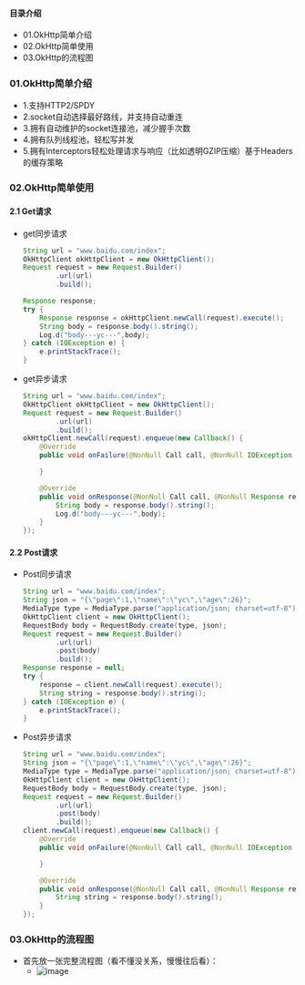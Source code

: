 #### 目录介绍
- 01.OkHttp简单介绍
- 02.OkHttp简单使用
- 03.OkHttp的流程图




### 01.OkHttp简单介绍
- 1.支持HTTP2/SPDY
- 2.socket自动选择最好路线，并支持自动重连
- 3.拥有自动维护的socket连接池，减少握手次数
- 4.拥有队列线程池，轻松写并发
- 5.拥有Interceptors轻松处理请求与响应（比如透明GZIP压缩）基于Headers的缓存策略



### 02.OkHttp简单使用
#### 2.1 Get请求
- get同步请求
    ``` java
    String url = "www.baidu.com/index";
    OkHttpClient okHttpClient = new OkHttpClient();
    Request request = new Request.Builder()
            .url(url)
            .build();
    
    Response response;
    try {
        Response response = okHttpClient.newCall(request).execute();
        String body = response.body().string();
        Log.d("body---yc---",body);
    } catch (IOException e) {
        e.printStackTrace();
    }
    ```
- get异步请求
    ``` java
    String url = "www.baidu.com/index";
    OkHttpClient okHttpClient = new OkHttpClient();
    Request request = new Request.Builder()
            .url(url)
            .build();
    okHttpClient.newCall(request).enqueue(new Callback() {
        @Override
        public void onFailure(@NonNull Call call, @NonNull IOException e) {
    
        }
    
        @Override
        public void onResponse(@NonNull Call call, @NonNull Response response) throws IOException {
            String body = response.body().string();
            Log.d("body---yc---",body);
        }
    });
    ```


#### 2.2 Post请求
- Post同步请求
    ``` java
    String url = "www.baidu.com/index";
    String json = "{\"page\":1,\"name\":\"yc\",\"age\":26}";
    MediaType type = MediaType.parse("application/json; charset=utf-8");
    OkHttpClient client = new OkHttpClient();
    RequestBody body = RequestBody.create(type, json);
    Request request = new Request.Builder()
            .url(url)
            .post(body)
            .build();
    Response response = null;
    try {
        response = client.newCall(request).execute();
        String string = response.body().string();
    } catch (IOException e) {
        e.printStackTrace();
    }
    ```
- Post异步请求
    ``` java
    String url = "www.baidu.com/index";
    String json = "{\"page\":1,\"name\":\"yc\",\"age\":26}";
    MediaType type = MediaType.parse("application/json; charset=utf-8");
    OkHttpClient client = new OkHttpClient();
    RequestBody body = RequestBody.create(type, json);
    Request request = new Request.Builder()
            .url(url)
            .post(body)
            .build();
    client.newCall(request).enqueue(new Callback() {
        @Override
        public void onFailure(@NonNull Call call, @NonNull IOException e) {
    
        }
    
        @Override
        public void onResponse(@NonNull Call call, @NonNull Response response) throws IOException {
            String string = response.body().string();
        }
    });
    ```


### 03.OkHttp的流程图
- 首先放一张完整流程图（看不懂没关系，慢慢往后看）：
    - ![image](https://blog.piasy.com/img/201607/okhttp_full_process.png)



